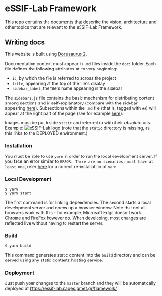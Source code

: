 # eSSIF-Lab Framework

This repo contains the documents that describe the vision, architecture and other
topics that are relevant to the eSSIF-Lab Framework.

## Writing docs

This website is built using [Docusaurus 2](https://v2.docusaurus.io/).

Documentation content must appear in `.md` files inside the `docs` folder.
Each file defines the following attributes at its very beginning:

- `id`, by which the file is referred to across the project
- `title`, appearing at the top of the file's display
- `sidebar_label`, the file's name appearing in the sidebar

The `sidebars.js` file contains the basic mechanism for distributing content
among sections and is self-explanatory (compare with the sidebar appearing [here](https://essif-lab.pages.grnet.gr/essif-lab/docs/introduction)). Subsections within the `.md` file
(that is, tagged with `##`) will appear at the right part of the page
(see for example [here](https://essif-lab.pages.grnet.gr/essif-lab/docs/infrastructure)).

Images must be put inside `static` and referred to with their _absolute_ urls.
Example: ![eSSIF-Lab logo](https://essif-lab.pages.grnet.gr/framework/images/eSSIF-Lab%20logo.png)
(note that the `static` directory is missing, as this links to the DEPLOYED environment.)

### Installation

You must be able to use `yarn` in order to run the local development server. If
you face an error similar to `ERROR: There are no scenarios; must have at least one`,
refer [here](https://github.com/yarnpkg/yarn/issues/2821) for a correct
re-installation of `yarn`.

### Local Development

```
$ yarn
$ yarn start
```

The first command is for linking dependencies. The second starts a local development server and opens up a browser window.
Note that not all browsers work with this - for example, Microsoft Edge doesn't work. Chrome and FireFox however do.
When developing, most changes are reflected live without having to restart the server.

### Build

```
$ yarn build
```

This command generates static content into the `build` directory and can be served using any static contents hosting service.

### Deployment

Just push your changes to the `master` branch and they will be automatically deployed at https://essif-lab.pages.grnet.gr/framework/
